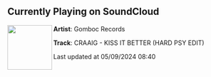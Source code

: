 ## Currently Playing on SoundCloud

[<img align="left" width="100" src="https://i1.sndcdn.com/artworks-g8eIJemoCUlSMBdA-Yh3cDg-t500x500.jpg">](https://soundcloud.com/gombocrec/craaig-kiss-it-better-hard-psy-edit?in=saxurn/sets/glass-pipe)

**Artist**: Gomboc Records 

**Track**: CRAAIG - KISS IT BETTER (HARD PSY EDIT)

Last updated at 05/09/2024 08:40
